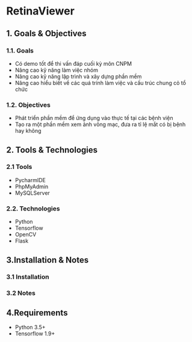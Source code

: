 <h1> RetinaViewer </h1>
<h2> 1. Goals & Objectives </h2>
<h3> 1.1. Goals </h3>
<ul>
  <li>Có demo tốt để thi vấn đáp cuối kỳ môn CNPM</li>
  <li>Nâng cao kỹ năng làm việc nhóm</li>
  <li>Nâng cao kỹ năng lập trình và xây dựng phần mềm</li>
  <li>Nâng cao hiểu biết về các quá trính làm việc và cấu trúc chung cỏ tổ chức</li>
</ul>
<h3> 1.2. Objectives </h3>
<ul>
  <li>Phát triển phần mềm để ứng dụng vào thực tế tại các bệnh viện</li>
  <li>Tạo ra một phần mềm xem ảnh võng mạc, đưa ra tỉ lệ mắt có bị bệnh hay không</li>
</ul>
<h2> 2. Tools & Technologies </h2>
<h3> 2.1 Tools </h3>
<ul>
  <li>PycharmIDE</li>
  <li>PhpMyAdmin</li>
  <li>MySQLServer</li>
</ul>
<h3> 2.2. Technologies </h3>
<ul>
  <li>Python</li>
  <li>Tensorflow</li>
  <li>OpenCV</li>
  <li>Flask</li>
</ul>
<h2> 3.Installation & Notes </h2>
<h3> 3.1 Installation </h3>
<h3> 3.2 Notes </h3>
<h2> 4.Requirements </h2>
<ul>
  <li>Python 3.5+</li>
  <li>Tensorflow 1.9+</li>
</ul>
